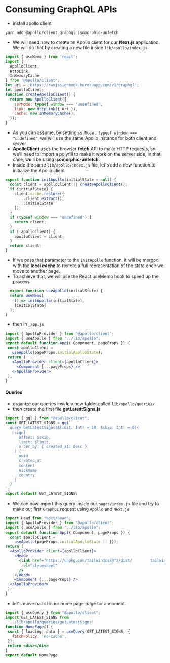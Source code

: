 # Consuming GraphQL APIs
- install apollo client
```
yarn add @apollo/client graphql isomorphic-unfetch

```
- We will need now to create an Apollo client for our **Next.js** application. We will do that by creating a new file inside `lib/apollo/index.js`

```jsx
import { useMemo } from 'react';
import {
  ApolloClient,
  HttpLink,
  InMemoryCache
} from '@apollo/client';
let uri = 'https://rwnjssignbook.herokuapp.com/v1/graphql';
let apolloClient;
function createApolloClient() {
  return new ApolloClient({
    ssrMode: typeof window === 'undefined',
    link: new HttpLink({ uri }),
    cache: new InMemoryCache(),
  });
} 
```
- As you can assume, by setting `ssrMode: typeof window === "undefined"`, we will use the same Apollo instance for both client and server
- **ApolloClient** uses the browser **fetch** API to make HTTP requests, so we'll need to import a polyfill to make it work on the server side; in that case, we'll be using **isomorphic-unfetch**.
- Inside the same `lib/apollo/index.js` file, let's add a new function to initialize the Apollo client

```jsx
export function initApollo(initialState = null) {
  const client = apolloClient || createApolloClient();
  if (initialState) {
    client.cache.restore({
      ...client.extract(),
      ...initialState
    });
  }
  if (typeof window === "undefined") {
    return client;
  }
  if (!apolloClient) {
    apolloClient = client;
  }
  return client;
}
```
-  If we pass that parameter to the `initApollo` function, it will be merged with the **local cache** to restore a full representation of the state once we move to another page.
-  To achieve that, we will use the React useMemo hook to speed up the process
```jsx
  export function useApollo(initialState) {
  return useMemo(
    () => initApollo(initialState),
    [initialState]
  );
}
```
  - then in `_app.js`

 ```jsx
import { ApolloProvider } from "@apollo/client";
import { useApollo } from "../lib/apollo";
export default function App({ Component, pageProps }) {
  const apolloClient =
    useApollo(pageProps.initialApolloState);
  return (
    <ApolloProvider client={apolloClient}>
      <Component {...pageProps} />
    </ApolloProvider>
  );
}
```

#### Queries
- organize our queries inside a new folder called `lib/apollo/queries/`
- then create the first file **getLatestSigns.js**

```jsx
import { gql } from "@apollo/client";
const GET_LATEST_SIGNS = gql`
  query GetLatestSigns($limit: Int! = 10, $skip: Int! = 0){
    sign(
      offset: $skip,
      limit: $limit,
      order_by: { created_at: desc }
    ) {
      uuid
      created_at
      content
      nickname
      country
    }
  }
`;
export default GET_LATEST_SIGNS;
```
- We can now import this query inside our `pages/index.js` file and try to make our first `GraphQL` request using `Apollo` and `Next.js`

```jsx
import Head from "next/head";
import { ApolloProvider } from "@apollo/client";
import { useApollo } from "../lib/apollo";
export default function App({ Component, pageProps }) {
  const apolloClient =
    useApollo(pageProps.initialApolloState || {});
return (
  <ApolloProvider client={apolloClient}>
    <Head>
      <link href="https://unpkg.com/tailwindcss@^2/dist/        tailwind.min.css"
       rel="stylesheet"
      />
    </Head>
    <Component {...pageProps} />
  </ApolloProvider>
 );
}
```
- let's move back to our home page page for a moment. 
 ```jsx
import { useQuery } from "@apollo/client";
import GET_LATEST_SIGNS from
  '../lib/apollo/queries/getLatestSigns'
function HomePage() {
  const { loading, data } = useQuery(GET_LATEST_SIGNS, {
    fetchPolicy: 'no-cache',
  });
  return <div></div>
}
export default HomePage
```
